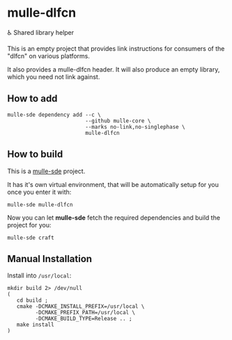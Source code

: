 # mulle-dlfcn

♿️ Shared library helper


This is an empty project that provides link instructions for consumers
of the "dlfcn" on various platforms.

It also provides a mulle-dlfcn header. It will also produce an empty library,
which you need not link against.


## How to add

```
mulle-sde dependency add --c \
                         --github mulle-core \
                         --marks no-link,no-singlephase \
                         mulle-dlfcn
```

## How to build

This is a [mulle-sde](https://mulle-sde.github.io/) project.

It has it's own virtual environment, that will be automatically setup for you
once you enter it with:

```
mulle-sde mulle-dlfcn
```

Now you can let **mulle-sde** fetch the required dependencies and build the
project for you:

```
mulle-sde craft
```


## Manual Installation

Install into `/usr/local`:

```
mkdir build 2> /dev/null
(
   cd build ;
   cmake -DCMAKE_INSTALL_PREFIX=/usr/local \
         -DCMAKE_PREFIX_PATH=/usr/local \
         -DCMAKE_BUILD_TYPE=Release .. ;
   make install
)
```




